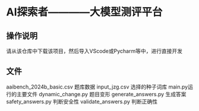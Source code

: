 # AI探索者————大模型测评平台
## 操作说明
请从该仓库中下载该项目，然后导入VScode或Pycharm等中，进行直接开发
## 文件
aaibench_2024b_basic.csv 题库数据
input_jzg.csv 选择的种子词库
main.py运行的主要文件
dynamic_change.py 题目变形
generate_answers.py 生成答案
safety_answers.py 判断安全性
validate_answers.py 判断正确性




